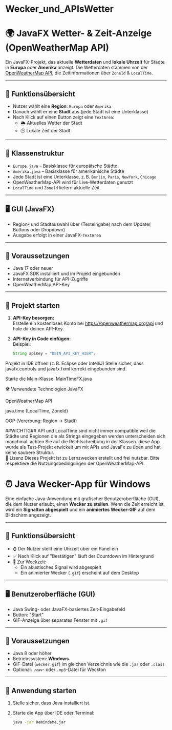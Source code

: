 # Wecker_und_APIsWetter
# 🌍 JavaFX Wetter- & Zeit-Anzeige (OpenWeatherMap API)

Ein JavaFX-Projekt, das aktuelle **Wetterdaten** und **lokale Uhrzeit** für Städte in **Europa** oder **Amerika** anzeigt. Die Wetterdaten stammen von der [OpenWeatherMap API](https://openweathermap.org/api), die Zeitinformationen über `ZoneId` & `LocalTime`.

---

## 🧩 Funktionsübersicht

- Nutzer wählt eine **Region**: `Europa` oder `Amerika`
- Danach wählt er eine **Stadt** aus (jede Stadt ist eine Unterklasse)
- Nach Klick auf einen Button zeigt eine `TextArea`:
  - 🌦️ Aktuelles Wetter der Stadt
  - 🕒 Lokale Zeit der Stadt

---

## 🧱 Klassenstruktur

- `Europe.java` – Basisklasse für europäische Städte  
- `Amerika.java` – Basisklasse für amerikanische Städte  
- Jede Stadt ist eine Unterklasse, z. B. `Berlin`, `Paris`, `NewYork`, `Chicago`  
- OpenWeatherMap-API wird für Live-Wetterdaten genutzt  
- `LocalTime` und `ZoneId` liefern aktuelle Zeit

---

## 🖥️ GUI (JavaFX)

- Region- und Stadtauswahl über (Texteingabe) nach dem Update( Buttons oder Dropdown)
- Ausgabe erfolgt in einer JavaFX-`TextArea`


---

## 🔧 Voraussetzungen

- Java 17 oder neuer
- JavaFX SDK installiert und im Projekt eingebunden
- Internetverbindung für API-Zugriffe
- OpenWeatherMap API-Key

---

## 🚀 Projekt starten

1. **API-Key besorgen:**  
   Erstelle ein kostenloses Konto bei https://openweathermap.org/api und hole dir deinen API-Key.

2. **API-Key in Code einfügen:**  
   Beispiel:
   ```java
   String apiKey = "DEIN_API_KEY_HIER";
Projekt in IDE öffnen (z. B. Eclipse oder IntelliJ)
Stelle sicher, dass javafx.controls und javafx.fxml korrekt eingebunden sind.

Starte die Main-Klasse: MainTimeFX.java

🛠 Verwendete Technologien
JavaFX

OpenWeatherMap API

java.time (LocalTime, ZoneId)

OOP (Vererbung: Region → Stadt)

##WICHTIG##
API und LocalTime sind nicht immer compatible weil die Städte und Regionen die als Strings eingegeben werden unterscheiden sich manchmal.
achten Sie auf die Rechtschreibung in der Klassen.
diese App wurde als Test-Projekt etwickelt um mit APIs und JavaFx zu üben und hat keine saubere Struktur.  
📄 Lizenz
Dieses Projekt ist zu Lernzwecken erstellt und frei nutzbar. Bitte respektiere die Nutzungsbedingungen der OpenWeatherMap-API.


# ⏰ Java Wecker-App für Windows

Eine einfache Java-Anwendung mit grafischer Benutzeroberfläche (GUI), die dem Nutzer erlaubt, einen **Wecker zu stellen**. Wenn die Zeit erreicht ist, wird ein **Signalton abgespielt** und ein **animiertes Wecker-GIF** auf dem Bildschirm angezeigt.

---

## 🧩 Funktionsübersicht

- ⌚ Der Nutzer stellt eine Uhrzeit über ein Panel ein
- ✅ Nach Klick auf "Bestätigen" läuft der Countdown im Hintergrund
- 🔔 Zur Weckzeit:
  - Ein akustisches Signal wird abgespielt
  - Ein animierter Wecker (`.gif`) erscheint auf dem Desktop

---

## 🖥️ Benutzeroberfläche (GUI)

- Java Swing- oder JavaFX-basiertes Zeit-Eingabefeld
- Button: "Start"
- GIF-Anzeige über separates Fenster mit `.gif`

---

## 🔧 Voraussetzungen

- Java 8 oder höher
- Betriebssystem: **Windows**
- GIF-Datei (`wecker.gif`) im gleichen Verzeichnis wie die `.jar` oder `.class`
- Optional: `.wav`- oder `.mp3`-Datei für Weckton

---

## 🚀 Anwendung starten

1. Stelle sicher, dass Java installiert ist.
2. Starte die App über IDE oder Terminal:

   ```bash
   java -jar RemindeMe.jar

